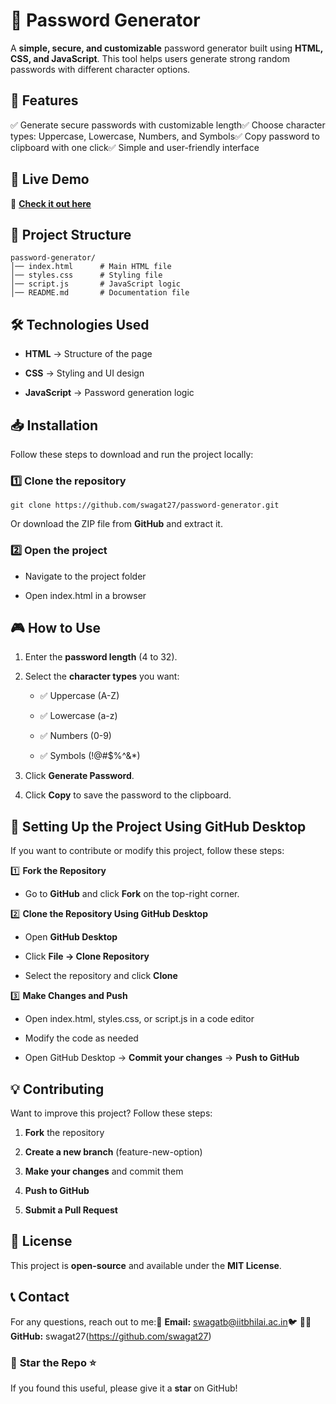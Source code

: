 🔐 Password Generator
=====================

A **simple, secure, and customizable** password generator built using **HTML, CSS, and JavaScript**. This tool helps users generate strong random passwords with different character options.



📌 Features
-----------

✅ Generate secure passwords with customizable length✅ Choose character types: Uppercase, Lowercase, Numbers, and Symbols✅ Copy password to clipboard with one click✅ Simple and user-friendly interface

🚀 Live Demo
------------

🔗 [**Check it out here**](https://swagat27.github.io/password-generator/)

## 📂 Project Structure  
```plaintext
password-generator/
│── index.html      # Main HTML file
│── styles.css      # Styling file
│── script.js       # JavaScript logic
│── README.md       # Documentation file
```
🛠️ Technologies Used
---------------------

*   **HTML** → Structure of the page
    
*   **CSS** → Styling and UI design
    
*   **JavaScript** → Password generation logic
    

📥 Installation
---------------

Follow these steps to download and run the project locally:

### 1️⃣ **Clone the repository**

``` 
git clone https://github.com/swagat27/password-generator.git
```

Or download the ZIP file from **GitHub** and extract it.

### 2️⃣ **Open the project**

*   Navigate to the project folder
    
*   Open index.html in a browser
    

🎮 How to Use
-------------

1.  Enter the **password length** (4 to 32).
    
2.  Select the **character types** you want:
    
    *   ✅ Uppercase (A-Z)
        
    *   ✅ Lowercase (a-z)
        
    *   ✅ Numbers (0-9)
        
    *   ✅ Symbols (!@#$%^&\*)
        
3.  Click **Generate Password**.
    
4.  Click **Copy** to save the password to the clipboard.
    

🔧 Setting Up the Project Using GitHub Desktop
----------------------------------------------

If you want to contribute or modify this project, follow these steps:

1️⃣ **Fork the Repository**

*   Go to **GitHub** and click **Fork** on the top-right corner.
    

2️⃣ **Clone the Repository Using GitHub Desktop**

*   Open **GitHub Desktop**
    
*   Click **File → Clone Repository**
    
*   Select the repository and click **Clone**
    

3️⃣ **Make Changes and Push**

*   Open index.html, styles.css, or script.js in a code editor
    
*   Modify the code as needed
    
*   Open GitHub Desktop → **Commit your changes** → **Push to GitHub**
    

💡 Contributing
---------------

Want to improve this project? Follow these steps:

1.  **Fork** the repository
    
2.  **Create a new branch** (feature-new-option)
    
3.  **Make your changes** and commit them
    
4.  **Push to GitHub**
    
5.  **Submit a Pull Request**
    

📜 License
----------

This project is **open-source** and available under the **MIT License**.

📞 Contact
----------

For any questions, reach out to me:📧 **Email:** swagatb@iitbhilai.ac.in🐦 👨‍💻 **GitHub:** swagat27(https://github.com/swagat27)

### 📢 **Star the Repo ⭐**

If you found this useful, please give it a **star** on GitHub!

